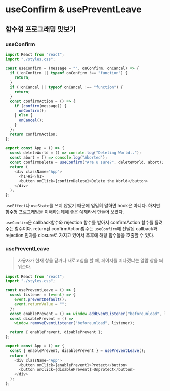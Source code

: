 # useConfirm & usePreventLeave

## 함수형 프로그래밍 맛보기

### useConfirm

```javascript
import React from "react";
import "./styles.css";

const useConfirm = (message = "", onConfirm, onCancel) => {
  if (!onConfirm || typeof onConfirm !== "function") {
    return;
  }
  if (!onCancel || typeof onCancel !== "function") {
    return;
  }
  const confirmAction = () => {
    if (confirm(message)) {
      onConfirm();
    } else {
      onCancel();
    }
  };
  return confirmAction;
};

export const App = () => {
  const deleteWorld = () => console.log("Deleting World..");
  const abort = () => console.log("Aborted");
  const confirmDelete = useConfirm("Are u sure?", deleteWorld, abort);
  return (
    <div className="App">
      <h1>Hi</h1>
      <button onClick={confirmDelete}>Delete the World</button>
    </div>
  );
};
```

`useEffect`나 `useState`를 쓰지 않았기 때문에 엄밀히 말하면 hook은 아니다. 하지만 함수형 프로그래밍을 이해하는데에 좋은 예제라서 만들어 보았다.

`useConfirm`은 callback함수와 rejection 함수를 받아서 confirmAction 함수를 돌려주는 함수이다. return된 confirmAction함수는 `useConfirm`에 전달된 callback과 rejection 인자를 closure로 가지고 있어서 추후에 해당 함수들을 호출할 수 있다.

### usePreventLeave

> 사용자가 현재 창을 닫거나 새로고침을 할 때, 페이지를 떠나겠냐는 알람 창을 띄워준다.

```javascript
import React from "react";
import "./styles.css";

const usePreventLeave = () => {
  const listener = (event) => {
    event.preventDefault();
    event.returnValue = "";
  };
  const enablePrevent = () => window.addEventListener("beforeunload", listener);
  const disablePrevent = () =>
    window.removeEventListener("beforeunload", listener);

  return { enablePrevent, disablePrevent };
};

export const App = () => {
  const { enablePrevent, disablePrevent } = usePreventLeave();
  return (
    <div className="App">
      <button onClick={enablePrevent}>Protect</button>
      <button onClick={disablePrevent}>Unprotect</button>
    </div>
  );
};
```
